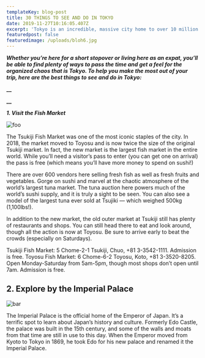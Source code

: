 ```yaml
---
templateKey: blog-post
title: 30 THINGS TO SEE AND DO IN TOKYO
date: 2019-11-27T10:16:05.407Z
excerpt: 'Tokyo is an incredible, massive city home to over 10 million people.'
featuredpost: false
featuredimage: /uploads/bloh6.jpg
---
```

**_Whether you’re here for a short stopover or living here as an expat, you’ll be able to find plenty of ways to pass the time and get a feel for the organized chaos that is Tokyo. To help you make the most out of your trip, here are the best things to see and do in Tokyo:_**

 **__**

**__**

**_1. Visit the Fish Market_**

![foo](/uploads/t1.jpg "island")

The Tsukiji Fish Market was one of the most iconic staples of the city. In 2018, the market moved to Toyosu and is now twice the size of the original Tsukiji market. In fact, the new market is the largest fish market in the entire world. While you’ll need a visitor’s pass to enter (you can get one on arrival) the pass is free (which means you’ll have more money to spend on sushi!)



There are over 600 vendors here selling fresh fish as well as fresh fruits and vegetables. Gorge on sushi and marvel at the chaotic atmosphere of the world’s largest tuna market. The tuna auction here powers much of the world’s sushi supply, and it is truly a sight to be seen. You can also see a model of the largest tuna ever sold at Tsujiki — which weighed 500kg (1,100lbs!).



In addition to the new market, the old outer market at Tsukiji still has plenty of restaurants and shops. You can still head there to eat and look around, though all the action is now at Toyosu. Be sure to arrive early to beat the crowds (especially on Saturdays).



Tsukiji Fish Market: 5 Chome-2-1 Tsukiji, Chuo, +81 3-3542-1111. Admission is free. Toyosu Fish Market: 6 Chome-6-2 Toyosu, Koto, +81 3-3520-8205. Open Monday-Saturday from 5am-5pm, though most shops don’t open until 7am. Admission is free.

##  

## 

## 2. Explore by the Imperial Palace

![bar](/uploads/t2.jpg "frong")

The Imperial Palace is the official home of the Emperor of Japan. It’s a terrific spot to learn about Japan’s history and culture. Formerly Edo Castle, the palace was built in the 15th century, and some of the walls and moats from that time are still in use to this day. When the Emperor moved from Kyoto to Tokyo in 1869, he took Edo for his new palace and renamed it the Imperial Palace.
